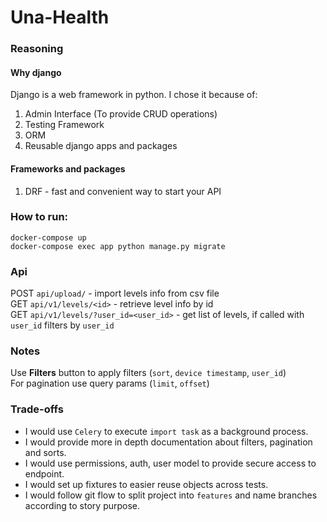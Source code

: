 # Una-Health

### Reasoning
#### Why django
Django is a web framework in python. I chose it because of:  

1. Admin Interface (To provide CRUD operations)
2. Testing Framework
3. ORM
4. Reusable django apps and packages 

#### Frameworks and packages
1. DRF - fast and convenient way to start your API

### How to run:
`docker-compose up`  
`docker-compose exec app python manage.py migrate`  

### Api
POST `api/upload/` - import levels info from csv file  
GET `api/v1/levels/<id>` - retrieve level info by id  
GET `api/v1/levels/?user_id=<user_id>` - get list of levels, if called with `user_id` filters by `user_id`

### Notes 
Use **Filters** button to apply filters (`sort`, `device timestamp`, `user_id`)  
For pagination use query params (`limit`, `offset`)

### Trade-offs
- I would use `Celery` to execute `import task` as a background process.
- I would provide more in depth documentation about filters, pagination and sorts.
- I would use permissions, auth, user model to provide secure access to endpoint.
- I would set up fixtures to easier reuse objects across tests.
- I would follow git flow to split project into `features` and name branches according to story purpose.